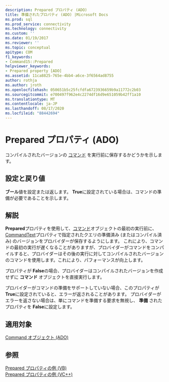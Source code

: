 ```yaml
---
description: Prepared プロパティ (ADO)
title: 準備されたプロパティ (ADO) |Microsoft Docs
ms.prod: sql
ms.prod_service: connectivity
ms.technology: connectivity
ms.custom: ''
ms.date: 01/19/2017
ms.reviewer: ''
ms.topic: conceptual
apitype: COM
f1_keywords:
- Command15::Prepared
helpviewer_keywords:
- Prepared property [ADO]
ms.assetid: 11ca8825-765e-4bb4-a6ce-3f6564ad8755
author: rothja
ms.author: jroth
ms.openlocfilehash: 050651b5c25fcfdfa6723936659b9a11772c2b03
ms.sourcegitcommit: e700497f962e4c2274df16d9e651059b42ff1a10
ms.translationtype: MT
ms.contentlocale: ja-JP
ms.lasthandoff: 08/17/2020
ms.locfileid: "88442694"
---
```

# <a name="prepared-property-ado"></a>Prepared プロパティ (ADO)
コンパイルされたバージョンの [コマンド](../../../ado/reference/ado-api/command-object-ado.md) を実行前に保存するかどうかを示します。  
  
## <a name="settings-and-return-values"></a>設定と戻り値  
 **ブール**値を設定または返します。 **True**に設定されている場合は、コマンドの準備が必要であることを示します。  
  
## <a name="remarks"></a>解説  
 **Prepared**プロパティを使用して、[コマンド](../../../ado/reference/ado-api/command-object-ado.md)オブジェクトの最初の実行前に、 [CommandText](../../../ado/reference/ado-api/commandtext-property-ado.md)プロパティで指定されたクエリの準備済み (またはコンパイル済み) のバージョンをプロバイダーが保存するようにします。 これにより、コマンドの最初の実行が遅くなることがありますが、プロバイダーがコマンドをコンパイルすると、プロバイダーはその後の実行に対してコンパイルされたバージョンのコマンドを使用します。これにより、パフォーマンスが向上します。  
  
 プロパティが **False**の場合、プロバイダーはコンパイルされたバージョンを作成せずに **コマンド** オブジェクトを直接実行します。  
  
 プロバイダーがコマンドの準備をサポートしていない場合、このプロパティが **True**に設定されていると、エラーが返されることがあります。 プロバイダーがエラーを返さない場合は、単にコマンドを準備する要求を無視し、 **準備** されたプロパティを **False**に設定します。  
  
## <a name="applies-to"></a>適用対象  
 [Command オブジェクト (ADO)](../../../ado/reference/ado-api/command-object-ado.md)  
  
## <a name="see-also"></a>参照  
 [Prepared プロパティの例 (VB)](../../../ado/reference/ado-api/prepared-property-example-vb.md)   
 [Prepared プロパティの例 (VC++)](../../../ado/reference/ado-api/prepared-property-example-vc.md)   
